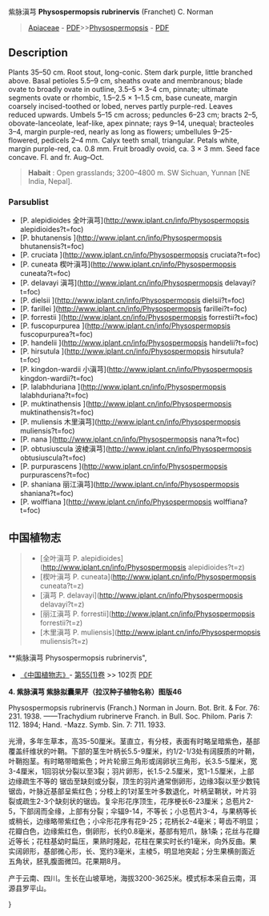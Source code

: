 紫脉滇芎 **Physospermopsis rubrinervis** (Franchet) C. Norman

> [Apiaceae](http://www.iplant.cn/info/Apiaceae?t=foc) - [PDF](http://www.iplant.cn/foc/pdf/Apiaceae.pdf)>>[Physospermopsis](http://www.iplant.cn/info/Physospermopsis?t=foc) - [PDF](http://www.iplant.cn/foc/pdf/Physospermopsis.pdf)

## Description

Plants 35–50 cm. Root stout, long-conic. Stem dark purple, little branched above. Basal petioles 5.5–9 cm, sheaths ovate and membranous; blade ovate to broadly ovate in outline, 3.5–5 × 3–4 cm, pinnate; ultimate segments ovate or rhombic, 1.5–2.5 × 1–1.5 cm, base cuneate, margin coarsely incised-toothed or lobed, nerves partly purple-red. Leaves reduced upwards. Umbels 5–15 cm across; peduncles 6–23 cm; bracts 2–5, obovate-lanceolate, leaf-like, apex pinnate; rays 9–14, unequal; bracteoles 3–4, margin purple-red, nearly as long as flowers; umbellules 9–25-flowered, pedicels 2–4 mm. Calyx teeth small, triangular. Petals white, margin purple-red, ca. 0.8 mm. Fruit broadly ovoid, ca. 3 × 3 mm. Seed face concave. Fl. and fr. Aug–Oct.

> **Habait** : 
> Open grasslands; 3200–4800 m. SW Sichuan, Yunnan [NE India, Nepal].

### Parsublist

* [P.  alepidioides  全叶滇芎](http://www.iplant.cn/info/Physospermopsis alepidioides?t=foc)
* [P.  bhutanensis  ](http://www.iplant.cn/info/Physospermopsis bhutanensis?t=foc)
* [P.  cruciata  ](http://www.iplant.cn/info/Physospermopsis cruciata?t=foc)
* [P.  cuneata  楔叶滇芎](http://www.iplant.cn/info/Physospermopsis cuneata?t=foc)
* [P.  delavayi  滇芎](http://www.iplant.cn/info/Physospermopsis delavayi?t=foc)
* [P.  dielsii  ](http://www.iplant.cn/info/Physospermopsis dielsii?t=foc)
* [P.  farillei  ](http://www.iplant.cn/info/Physospermopsis farillei?t=foc)
* [P.  forrestii  ](http://www.iplant.cn/info/Physospermopsis forrestii?t=foc)
* [P.  fuscopurpurea  ](http://www.iplant.cn/info/Physospermopsis fuscopurpurea?t=foc)
* [P.  handelii  ](http://www.iplant.cn/info/Physospermopsis handelii?t=foc)
* [P.  hirsutula  ](http://www.iplant.cn/info/Physospermopsis hirsutula?t=foc)
* [P.  kingdon-wardii  小滇芎](http://www.iplant.cn/info/Physospermopsis kingdon-wardii?t=foc)
* [P.  lalabhduriana  ](http://www.iplant.cn/info/Physospermopsis lalabhduriana?t=foc)
* [P.  muktinathensis  ](http://www.iplant.cn/info/Physospermopsis muktinathensis?t=foc)
* [P.  muliensis  木里滇芎](http://www.iplant.cn/info/Physospermopsis muliensis?t=foc)
* [P.  nana  ](http://www.iplant.cn/info/Physospermopsis nana?t=foc)
* [P.  obtusiuscula  波棱滇芎](http://www.iplant.cn/info/Physospermopsis obtusiuscula?t=foc)
* [P.  purpurascens  ](http://www.iplant.cn/info/Physospermopsis purpurascens?t=foc)
* [P.  shaniana  丽江滇芎](http://www.iplant.cn/info/Physospermopsis shaniana?t=foc)
* [P.  wolffiana  ](http://www.iplant.cn/info/Physospermopsis wolffiana?t=foc)

## 中国植物志

> * [全叶滇芎  P.  alepidioides](http://www.iplant.cn/info/Physospermopsis alepidioides?t=z)
> * [楔叶滇芎  P.  cuneata](http://www.iplant.cn/info/Physospermopsis cuneata?t=z)
> * [滇芎  P.  delavayi](http://www.iplant.cn/info/Physospermopsis delavayi?t=z)
> * [丽江滇芎  P.  forrestii](http://www.iplant.cn/info/Physospermopsis forrestii?t=z)
> * [木里滇芎  P.  muliensis](http://www.iplant.cn/info/Physospermopsis muliensis?t=z)

**紫脉滇芎 Physospermopsis rubrinervis",

* [《中国植物志》](http://www.iplant.cn/frps)- [第55(1)卷](http://www.iplant.cn/frps/vol/55(1)) >> 102页 [PDF](http://www.iplant.cn/frps/pdf/55(1)/102.PDF)

**4. 紫脉滇芎 紫脉拟囊果芹（拉汉种子植物名称）图版46**

Physospermopsis rubrinervis (Franch.) Norman in Journ. Bot. Brit. & For. 76: 231. 1938. ——Trachydium rubrinerve Franch. in Bull. Soc. Philom. Paris 7: 112. 1894; Hand. -Mazz. Symb. Sin. 7: 711. 1933.

光滑，多年生草本，高35-50厘米。茎直立，有分枝，表面有时略呈暗紫色，基部覆盖纤维状的叶鞘。下部的茎生叶柄长5.5-9厘米，约1/2-1/3处有阔膜质的叶鞘，叶鞘抱茎。有时略带暗紫色；叶片轮廓三角形或阔卵状三角形，长3.5-5厘米，宽3-4厘米，1回羽状分裂以至3裂；羽片卵形，长1.5-2.5厘米，宽1-1.5厘米，上部边缘疏生不等的 锯齿至缺刻或分裂，顶生的羽片通常倒卵形，边缘3裂以至少数钝锯齿，叶脉近基部呈紫红色；分枝上的1对茎生叶多数退化，叶柄呈鞘状，叶片羽裂或疏生2-3个缺刻状的锯齿。复伞形花序顶生，花序梗长6-23厘米；总苞片2-5，下部阔而全缘，上部有分裂；伞辐9-14，不等长；小总苞片3-4，与果柄等长或稍长，边缘略带紫红色；小伞形花序有花9-25；花柄长2-4毫米；萼齿不明显；花瓣白色，边缘紫红色，倒卵形，长约0.8毫米，基部有短爪，脉1条；花丝与花瓣近等长；花柱基幼时扁压，果熟时隆起，花柱在果实时长约1毫米，向外反曲。果实阔卵形，基部微心形，长、宽约3毫米，主棱5，明显地突起；分生果横剖面近五角状，胚乳腹面微凹。花果期8月。

产于云南、四川。生长在山坡草地，海拔3200-3625米。模式标本采自云南，洱源县罗平山。

}